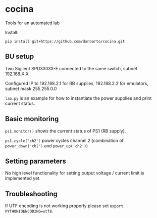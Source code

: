 # cocina
Tools for an automated lab

Install:

``` shell
pip install git+https://github.com/danbarto/cocina.git
```

## BU setup

Two Sigilent SPD3303X-E connected to the same switch, subnet 192.168.X.X

Configured IP to 192.168.2.1 for RB supplies, 192.168.2.2 for emulators, subnet mask 255.255.0.0

`lab.py` is an example for how to instantiate the power supplies and print current status.

## Basic monitoring

`ps1.monitor()` shows the current status of PS1 (RB supply).

`ps1.cycle('ch2')` power cycles channel 2 (combination of `power_down('ch2')` and `power_up('ch2')`)


## Setting parameters

No high level functionality for setting output voltage / current limit is implemented yet.

## Troubleshooting

If UTF encoding is not working properly please set `export PYTHONIOENCODING=utf8`.
